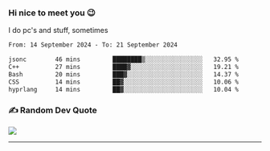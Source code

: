 ### Hi nice to meet you 😉 

I do pc's and stuff, sometimes

<!--START_SECTION:waka-->

```txt
From: 14 September 2024 - To: 21 September 2024

jsonc        46 mins         ████████▒░░░░░░░░░░░░░░░░   32.95 %
C++          27 mins         ████▓░░░░░░░░░░░░░░░░░░░░   19.21 %
Bash         20 mins         ███▓░░░░░░░░░░░░░░░░░░░░░   14.37 %
CSS          14 mins         ██▓░░░░░░░░░░░░░░░░░░░░░░   10.06 %
hyprlang     14 mins         ██▓░░░░░░░░░░░░░░░░░░░░░░   10.04 %
```

<!--END_SECTION:waka-->

### ✍️ Random Dev Quote
![](https://quotes-github-readme.vercel.app/api?type=horizontal&theme=dark)

---
